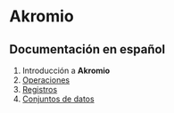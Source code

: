 # Akromio

## Documentación en español

01. Introducción a **Akromio**
02. [Operaciones](src/es/operaciones)
03. [Registros](src/es/registros)
04. [Conjuntos de datos](src/es/conjuntos-de-datos)
